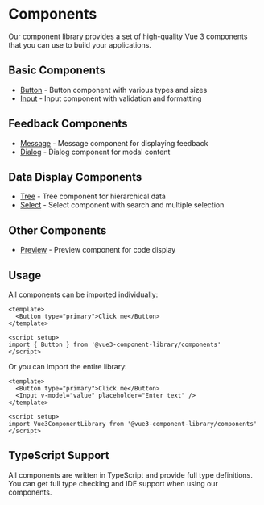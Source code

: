 # Components

Our component library provides a set of high-quality Vue 3 components that you can use to build your applications.

## Basic Components

- [Button](/components/button) - Button component with various types and sizes
- [Input](/components/input) - Input component with validation and formatting

## Feedback Components

- [Message](/components/message) - Message component for displaying feedback
- [Dialog](/components/dialog) - Dialog component for modal content

## Data Display Components

- [Tree](/components/tree) - Tree component for hierarchical data
- [Select](/components/select) - Select component with search and multiple selection

## Other Components

- [Preview](/components/preview) - Preview component for code display

## Usage

All components can be imported individually:

```vue
<template>
  <Button type="primary">Click me</Button>
</template>

<script setup>
import { Button } from '@vue3-component-library/components'
</script>
```

Or you can import the entire library:

```vue
<template>
  <Button type="primary">Click me</Button>
  <Input v-model="value" placeholder="Enter text" />
</template>

<script setup>
import Vue3ComponentLibrary from '@vue3-component-library/components'
</script>
```

## TypeScript Support

All components are written in TypeScript and provide full type definitions. You can get full type checking and IDE support when using our components. 